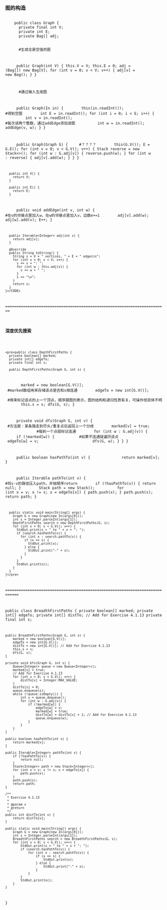 <h3>图的构造</h3>

<CODE>
    public class Graph {
      private final int V;
      private int E;
      private Bag<Integer>[] adj;

       #生成全是空值的图
       
      public Graph(int V) {
        this.V = V;
        this.E = 0;
        adj = (Bag<Integer>[]) new Bag[V];
        for (int v = 0; v < V; v++) {
          adj[v] = new Bag<Integer>();
        }
      }
       
       #通过输入生成图
       
      public Graph(In in) {
        this(in.readInt());         #得到空图
        int E = in.readInt();
        for (int i = 0; i < E; i++) {
          int v = in.readInt();         #每次读两个整数，通过addEdge添加进图
          int w = in.readInt();
          addEdge(v, w);
        }
      }

      public Graph(Graph G) {     #？？？？
        this(G.V());
        E = G.E();
        for (int v = 0; v < G.V(); v++) {
          Stack<Integer> reverse = new Stack<>();
          for (int w : G.adj[v]) {
            reverse.push(w);
          }
          for (int w : reverse) {
            adj[v].add(w);
          }
        }
      }

      public int V() {
        return V;
      }

      public int E() {
        return E;
      }

      public void addEdge(int v, int w) {   #在v的邻接点里加入w，在w的邻接点里加入v，边数e+=1
        adj[v].add(w);
        adj[w].add(v);
        E++;
      }

      public Iterable<Integer> adj(int v) {
        return adj[v];
      }

      @Override
      public String toString() {
        String s = V + " vertices, " + E + " edges\n";
        for (int v = 0; v < V; v++) {
          s += v + ": ";
          for (int w : this.adj(v)) {
            s += w + " ";
          }
          s += "\n";
        }
        return s;
      }
    }</CODE>

========================================================================

<h3>深度优先搜索</h3>

    <pre>public class DepthFirstPaths {
      private boolean[] marked;
      private int[] edgeTo;
      private final int s;

      public DepthFirstPaths(Graph G, int s) {
        marked = new boolean[G.V()];          #marked数组用来存储该点是否和s相连通
        edgeTo = new int[G.V()];              #用来标记该点的上一个顶点，顺序跟图的表示，图的结构和递归性质有关，可操作但具体不明
        this.s = s;
        dfs(G, s);
      }

      private void dfs(Graph G, int v) {    #方法是：某条路走到尽头/重复点后返回上一个分歧
        marked[v] = true;               #每到一个点就标记连通
        for (int w : G.adj(v)) {
          if (!marked[w]) {           #如果不连通就遍历该点
            edgeTo[w] = v;            
            dfs(G, w);
          }
        }
      }

      public boolean hasPathTo(int v) {       
        return marked[v];
      }

      public Iterable<Integer> pathTo(int v) {     #将s-v的路径压入path，并按顺序return
        if (!hasPathTo(v)) {
          return null;
        }
        Stack<Integer> path = new Stack<Integer>();  
        for (int x = v; x != s; x = edgeTo[x]) {
          path.push(x);
        }
        path.push(s);
        return path;
      }

      public static void main(String[] args) {
        Graph G = new Graph(new In(args[0]));
        int s = Integer.parseInt(args[1]);
        DepthFirstPaths search = new DepthFirstPaths(G, s);
        for (int v = 0; v < G.V(); v++) {
          StdOut.print(s + " to " + v + ": ");
          if (search.hasPathTo(v)) {
            for (int x : search.pathTo(v)) {
              if (x == s) {
                StdOut.print(x);
              } else {
                StdOut.print("-" + x);
              }
            }
          }
          StdOut.println();
        }
      }
    }</pre>
  
 ============================================================================

public class BreadthFirstPaths {
	private boolean[] marked;
	private int[] edgeTo;
	private int[] distTo; // Add for Exercise 4.1.13
	private final int s;

	public BreadthFirstPaths(Graph G, int s) {
		marked = new boolean[G.V()];
		edgeTo = new int[G.V()];
		distTo = new int[G.V()]; // Add for Exercise 4.1.13
		this.s = s;
		bfs(G, s);
	}

	private void bfs(Graph G, int s) {
		Queue<Integer> queue = new Queue<Integer>();
		marked[s] = true;
		// Add for Exercise 4.1.13
		for (int v = 0; v < G.V(); v++) {
			distTo[v] = Integer.MAX_VALUE;
		}
		distTo[s] = 0;
		queue.enqueue(s);
		while (!queue.isEmpty()) {
			int v = queue.dequeue();
			for (int w : G.adj(v)) {
				if (!marked[w]) {
					edgeTo[w] = v;
					marked[w] = true;
					distTo[w] = distTo[v] + 1; // Add for Exercise 4.1.13
					queue.enqueue(w);
				}
			}
		}
	}

	public boolean hasPathTo(int v) {
		return marked[v];
	}

	public Iterable<Integer> pathTo(int v) {
		if (!hasPathTo(v)) {
			return null;
		}
		Stack<Integer> path = new Stack<Integer>();
		for (int x = v; x != s; x = edgeTo[x]) {
			path.push(x);
		}
		path.push(s);
		return path;
	}

	/**
	 * Exercise 4.1.13
	 * 
	 * @param v
	 * @return
	 */
	public int distTo(int v) {
		return distTo[v];
	}

	public static void main(String[] args) {
		Graph G = new Graph(new In(args[0]));
		int s = Integer.parseInt(args[1]);
		BreadthFirstPaths search = new BreadthFirstPaths(G, s);
		for (int v = 0; v < G.V(); v++) {
			StdOut.print(s + " to " + v + ": ");
			if (search.hasPathTo(v)) {
				for (int x : search.pathTo(v)) {
					if (x == s) {
						StdOut.print(x);
					} else {
						StdOut.print("-" + x);
					}
				}
			}
			StdOut.println();
		}
	}
}
